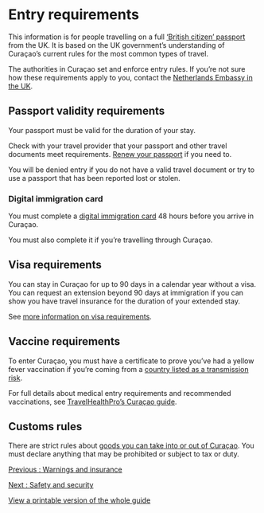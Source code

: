 # Entry requirements

This information is for people travelling on a full [‘British citizen’ passport](https://www.gov.uk/types-of-british-nationality) from the UK. It is based on the UK government’s understanding of Curaçao’s current rules for the most common types of travel.

The authorities in Curaçao set and enforce entry rules. If you’re not sure how these requirements apply to you, contact the [Netherlands Embassy in the UK](https://www.netherlandsandyou.nl/web/united-kingdom/about-us/contact-embassy-london).

## Passport validity requirements

Your passport must be valid for the duration of your stay.

Check with your travel provider that your passport and other travel documents meet requirements. [Renew your passport](https://www.gov.uk/renew-adult-passport/renew) if you need to.

You will be denied entry if you do not have a valid travel document or try to use a passport that has been reported lost or stolen.

### Digital immigration card

You must complete a [digital immigration card](https://dicardcuracao.com/portal) 48 hours before you arrive in Curaçao.

You must also complete it if you’re travelling through Curaçao.

## Visa requirements

You can stay in Curaçao for up to 90 days in a calendar year without a visa. You can request an extension beyond 90 days at immigration if you can show you have travel insurance for the duration of your extended stay.

See [more information on visa requirements](https://www.netherlandsworldwide.nl/caribbean-visa/visa-needed-caribbean).

## Vaccine requirements

To enter Curaçao, you must have a certificate to prove you’ve had a yellow fever vaccination if you’re coming from a [country listed as a transmission risk](https://nathnacyfzone.org.uk/factsheet/65/countries-with-risk-of-yellow-fever-transmission).

For full details about medical entry requirements and recommended vaccinations, see [TravelHealthPro’s Curaçao guide](https://travelhealthpro.org.uk/country/44/caribbean-islands-netherlands#Vaccine_Recommendations).

## Customs rules

There are strict rules about [goods you can take into or out of Curaçao](https://www.curacao.com/en/questions/customs-and-immigration/are-there-any-customs-restrictions-i-should-know-about). You must declare anything that may be prohibited or subject to tax or duty.

[Previous
:
Warnings and insurance](/foreign-travel-advice/curacao)

[Next
:
Safety and security](/foreign-travel-advice/curacao/safety-and-security)

[View a printable version of the whole guide](/foreign-travel-advice/curacao/print)